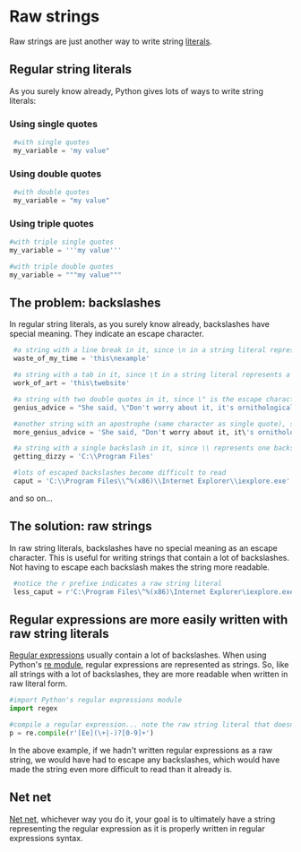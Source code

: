 # Raw strings

Raw strings are just another way to write string [literals](variables-literals-expressions.md).

## Regular string literals

As you surely know already, Python gives lots of ways to write string literals:

### Using single quotes

```python
 #with single quotes
 my_variable = 'my value"
```

### Using double quotes

```python
 #with double quotes
 my_variable = "my value"
```

### Using triple quotes

```python
#with triple single quotes
my_variable = '''my value'''
```

```python
#with triple double quotes
my_variable = """my value"""
```

## The problem: backslashes

In regular string literals, as you surely know already, backslashes have special meaning. They indicate an escape character.

```python
 #a string with a line break in it, since \n in a string literal represents a line break
 waste_of_my_time = 'this\nexample'
```

```python
 #a string with a tab in it, since \t in a string literal represents a line break
 work_of_art = 'this\twebsite'
```

```python
 #a string with two double quotes in it, since \" is the escape character for a double quote
 genius_advice = "She said, \"Don't worry about it, it's ornithological!\""
```

```python
 #another string with an apostrophe (same character as single quote), since \' is an escaped single quote
 more_genius_advice = 'She said, "Don't worry about it, it\'s ornithological!"'
```

```python
 #a string with a single backslash in it, since \\ represents one backslash!
 getting_dizzy = 'C:\\Program Files'
```

```python
 #lots of escaped backslashes become difficult to read
 caput = 'C:\\Program Files\\^%(x86)\\Internet Explorer\\iexplore.exe'
```

and so on...

## The solution: raw strings

In raw string literals, backslashes have no special meaning as an escape character. This is useful for writing strings that contain a lot of backslashes. Not having to escape each backslash makes the string more readable.

```python
 #notice the r prefixe indicates a raw string literal
 less_caput = r'C:\Program Files\^%(x86)\Internet Explorer\iexplore.exe'
```

## Regular expressions are more easily written with raw string literals

[Regular expressions](regular-expressions.md) usually contain a lot of backslashes. When using Python\'s [re module](https://docs.python.org/3.5/library/re.html), regular expressions are represented as strings. So, like all strings with a lot of backslashes, they are more readable when written in raw literal form.

```python
#import Python's regular expressions module
import regex

#compile a regular expression... note the raw string literal that doesn't have its backslashes escaped
p = re.compile(r'[Ee](\+|-)?[0-9]+')
```

In the above example, if we hadn\'t written regular expressions as a raw
string, we would have had to escape any backslashes, which would have
made the string even more difficult to read than it already is.

## Net net

[Net net](https://en.wiktionary.org/wiki/net_net), whichever way you do
it, your goal is to ultimately have a string representing the regular
expression as it is properly written in regular expressions syntax.

